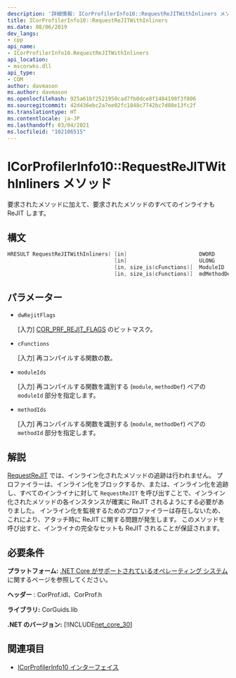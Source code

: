 ```yaml
---
description: '詳細情報: ICorProfilerInfo10::RequestReJITWithInliners メソッド'
title: ICorProfilerInfo10::RequestReJITWithInliners
ms.date: 08/06/2019
dev_langs:
- cpp
api_name:
- ICorProfilerInfo10.RequestReJITWithInliners
api_location:
- mscorwks.dll
api_type:
- COM
author: davmason
ms.author: davmason
ms.openlocfilehash: 925a61bf2521950cad7fb0dce8f1484198f3f806
ms.sourcegitcommit: 42d436ebc2a7ee02fc1848c7742bc7d80e13fc2f
ms.translationtype: HT
ms.contentlocale: ja-JP
ms.lasthandoff: 03/04/2021
ms.locfileid: "102106515"
---
```

# <a name="icorprofilerinfo10requestrejitwithinliners-method"></a>ICorProfilerInfo10::RequestReJITWithInliners メソッド

要求されたメソッドに加えて、要求されたメソッドのすべてのインライナも ReJIT します。

## <a name="syntax"></a>構文

```cpp
HRESULT RequestReJITWithInliners( [in]                       DWORD       dwRejitFlags,
                                  [in]                       ULONG       cFunctions,
                                  [in, size_is(cFunctions)]  ModuleID    moduleIds[],
                                  [in, size_is(cFunctions)]  mdMethodDef methodIds[]);
```

## <a name="parameters"></a>パラメーター

- `dwRejitFlags`

  \[入力] [COR_PRF_REJIT_FLAGS](cor-prf-rejit-flags-enumeration.md) のビットマスク。

- `cFunctions`

  \[入力] 再コンパイルする関数の数。

- `moduleIds`

  \[入力] 再コンパイルする関数を識別する (`module`, `methodDef`) ペアの `moduleId` 部分を指定します。

- `methodIds`

  \[入力] 再コンパイルする関数を識別する (`module`, `methodDef`) ペアの `methodId` 部分を指定します。

## <a name="remarks"></a>解説

[RequestReJIT](icorprofilerinfo4-requestrejit-method.md) では、インライン化されたメソッドの追跡は行われません。 プロファイラーは、インライン化をブロックするか、または、インライン化を追跡し、すべてのインライナに対して `RequestReJIT` を呼び出すことで、インライン化されたメソッドの各インスタンスが確実に ReJIT されるようにする必要がありました。 インライン化を監視するためのプロファイラーは存在しないため、これにより、アタッチ時に ReJIT に関する問題が発生します。 このメソッドを呼び出すと、インライナの完全なセットも ReJIT されることが保証されます。

## <a name="requirements"></a>必要条件

**プラットフォーム:** [.NET Core がサポートされているオペレーティング システム](../../../core/install/windows.md?pivots=os-windows)に関するページを参照してください。

**ヘッダー** : CorProf.idl、CorProf.h

**ライブラリ:** CorGuids.lib

**.NET のバージョン:** [!INCLUDE[net_core_30](../../../../includes/net-core-30-md.md)]

## <a name="see-also"></a>関連項目

- [ICorProfilerInfo10 インターフェイス](icorprofilerinfo10-interface.md)
